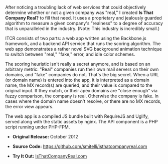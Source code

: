 After noticing a troubling lack of web services that could objectively determine whether or not a given company was "real," I created **Is That Company Real?** to fill that need. It uses a proprietary and jealously guarded algorithm to measure a given company's "realness" to a degree of accuracy that is unparalleled in the industry. (Note: This industry is incredibly small.)

ITCR consists of two parts: a web app written using the Backbone.js framework, and a backend API service that runs the scoring algorithm. The web app demonstrates a rather novel SVG background animation technique to switch between "real," "fake," error, and idle color schemes.

The scoring heuristic isn't really a secret anymore, and is based on an arbitrary metric: "Real" companies run their own mail servers on their own domains, and "fake" companies do not. That's the big secret. When a URL (or domain name) is entered into the app, it is interpreted as a domain name, the MX record(s) are queried, and their value is compared to the original input. If they match, or their apex domains are "close enough" via fuzzy comparison, the company is real. Otherwise the company is fake. In cases where the domain name doesn't resolve, or there are no MX records, the error view appears.

The web app is a compiled JS bundle built with RequireJS and Uglify, served along with the static assets by nginx. The API component is a PHP script running under PHP-FPM.

* **Original Release:** October 2012

* **Source Code:** <https://github.com/smitelli/isthatcompanyreal.com>

* **Try It Out:** [IsThatCompanyReal.com](https://www.isthatcompanyreal.com/)
